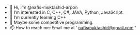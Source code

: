- 👋 Hi, I’m @nafis-muktashid-arpon
- 👀 I’m interested in C, C++, C#, JAVA, Python, JavaScript. 
- 🌱 I’m currently learning C++
- 💞️ Maybe some competitive programming.
- 📫 How to reach me-Email me at ' nafismuktashid@gmail.com '

<!---
nafis-muktashid-arpon/nafis-muktashid-arpon is a ✨ special ✨ repository because its `README.md` (this file) appears on your GitHub profile.
You can click the Preview link to take a look at your changes.
--->
